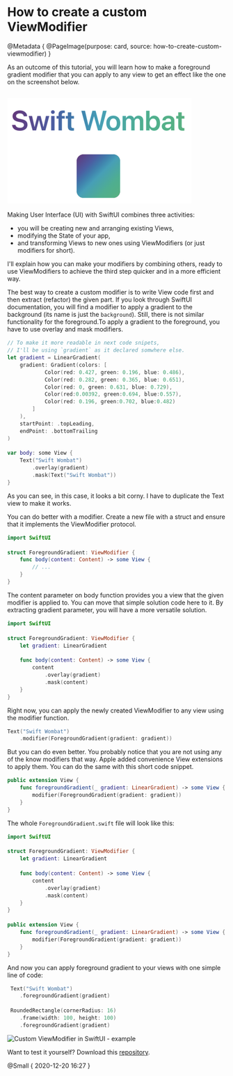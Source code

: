 # How to create a custom ViewModifier

@Metadata {
    @PageImage(purpose: card, source: how-to-create-custom-viewmodifier)
}

As an outcome of this tutorial, you will learn how to make a foreground gradient modifier that you can apply to any view to get an effect like the one on the screenshot below.

##

![Foreground Gradient in SwiftUI - tutorial outcome](foreground-gradient.png)

Making User Interface (UI) with SwiftUI combines three activities:

- you will be creating new and arranging existing Views,
- modifying the State of your app,
- and transforming Views to new ones using ViewModifiers (or just modifiers for short).

I'll explain how you can make your modifiers by combining others, ready to use ViewModifiers to achieve the third step quicker and in a more efficient way.

The best way to create a custom modifier is to write View code first and then extract (refactor) the given part. If you look through SwiftUI documentation, you will find a modifier to apply a gradient to the background (its name is just the `background`). Still, there is not similar functionality for the foreground.To apply a gradient to the foreground, you have to use overlay and mask modifiers.

```swift
// To make it more readable in next code snipets,
// I'll be using `gradient` as it declared somwhere else.
let gradient = LinearGradient(
    gradient: Gradient(colors: [
            Color(red: 0.427, green: 0.196, blue: 0.486),
            Color(red: 0.282, green: 0.365, blue: 0.651),
            Color(red: 0, green: 0.631, blue: 0.729),
            Color(red:0.00392, green:0.694, blue:0.557),
            Color(red: 0.196, green:0.702, blue:0.482)
        ]
    ),
    startPoint: .topLeading,
    endPoint: .bottomTrailing
)

var body: some View {
    Text("Swift Wombat")
        .overlay(gradient)
        .mask(Text("Swift Wombat"))
}
```

As you can see, in this case, it looks a bit corny. I have to duplicate the Text view to make it works.

You can do better with a modifier. Create a new file with a struct and ensure that it implements the ViewModifier protocol.

```swift
import SwiftUI

struct ForegroundGradient: ViewModifier {    
    func body(content: Content) -> some View {
        // ...
    }
}
```

The content parameter on body function provides you a view that the given modifier is applied to. You can move that simple solution code here to it. By extracting gradient parameter, you will have a more versatile solution.

```swift
import SwiftUI

struct ForegroundGradient: ViewModifier {    
    let gradient: LinearGradient
    
    func body(content: Content) -> some View {
        content
            .overlay(gradient)
            .mask(content)
    }
}
```

Right now, you can apply the newly created ViewModifier to any view using the modifier function.

```swift
Text("Swift Wombat")
    .modifier(ForegroundGradient(gradient: gradient))
```

But you can do even better. You probably notice that you are not using any of the know modifiers that way. Apple added convenience View extensions to apply them. You can do the same with this short code snippet.

```swift
public extension View {
    func foregroundGradient(_ gradient: LinearGradient) -> some View {
        modifier(ForegroundGradient(gradient: gradient))
    }
}
```

The whole `ForegroundGradient.swift` file will look like this:

```swift
import SwiftUI

struct ForegroundGradient: ViewModifier {
    let gradient: LinearGradient
    
    func body(content: Content) -> some View {
        content
            .overlay(gradient)
            .mask(content)
    }
}

public extension View {
    func foregroundGradient(_ gradient: LinearGradient) -> some View {
        modifier(ForegroundGradient(gradient: gradient))
    }
}
```

And now you can apply foreground gradient to your views with one simple line of code:

```swift
 Text("Swift Wombat")
    .foregroundGradient(gradient)
    
 RoundedRectangle(cornerRadius: 16)
    .frame(width: 100, height: 100)
    .foregroundGradient(gradient)
```

![Custom ViewModifier in SwiftUI - example](costom-viewmodifier-example)

Want to test it yourself? Download this [repository](https://github.com/kamilpowalowski/swiftwombat-webpage/).

@Small { 2020-12-20 16:27 }

